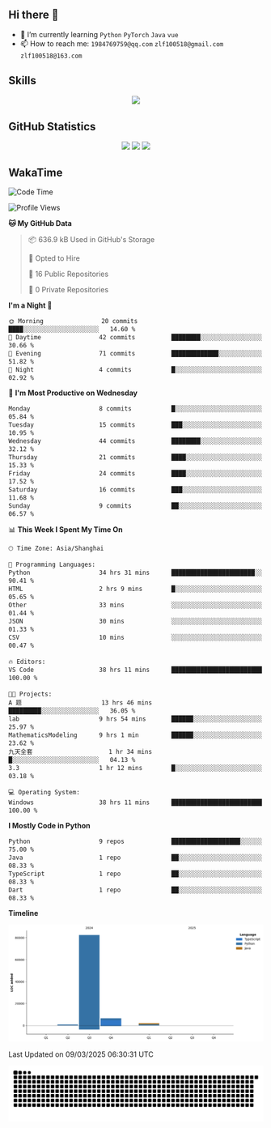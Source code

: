 ## Hi there 👋

- 🌱 I’m currently learning `Python` `PyTorch` `Java` `vue`
- 📫 How to reach me: `1984769759@qq.com` `zlf100518@gmail.com` `zlf100518@163.com`

## Skills
<div align="center"> <img src="https://skillicons.dev/icons?i=python,linux,git,github,html,css,js,ts" /> </div>

## GitHub Statistics

<div align="center">
  <img src="https://github-readme-stats.vercel.app/api?username=CloudSwordSage&show_icons=true&theme=tokyonight" />
  <img src="https://github-readme-stats.vercel.app/api/top-langs/?username=CloudSwordSage&show_icons=true&theme=tokyonight" />
  <img src="https://github-readme-activity-graph.vercel.app/graph?username=CloudSwordSage&theme=xcode" />
</div>

## WakaTime

<!--START_SECTION:waka-->
![Code Time](http://img.shields.io/badge/Code%20Time-496%20hrs%2015%20mins-blue)

![Profile Views](http://img.shields.io/badge/Profile%20Views-1-blue)

**🐱 My GitHub Data** 

> 📦 636.9 kB Used in GitHub's Storage 
 > 
> 💼 Opted to Hire
 > 
> 📜 16 Public Repositories 
 > 
> 🔑 0 Private Repositories 
 > 
**I'm a Night 🦉** 

```text
🌞 Morning                20 commits          ████░░░░░░░░░░░░░░░░░░░░░   14.60 % 
🌆 Daytime                42 commits          ████████░░░░░░░░░░░░░░░░░   30.66 % 
🌃 Evening                71 commits          █████████████░░░░░░░░░░░░   51.82 % 
🌙 Night                  4 commits           █░░░░░░░░░░░░░░░░░░░░░░░░   02.92 % 
```
📅 **I'm Most Productive on Wednesday** 

```text
Monday                   8 commits           █░░░░░░░░░░░░░░░░░░░░░░░░   05.84 % 
Tuesday                  15 commits          ███░░░░░░░░░░░░░░░░░░░░░░   10.95 % 
Wednesday                44 commits          ████████░░░░░░░░░░░░░░░░░   32.12 % 
Thursday                 21 commits          ████░░░░░░░░░░░░░░░░░░░░░   15.33 % 
Friday                   24 commits          ████░░░░░░░░░░░░░░░░░░░░░   17.52 % 
Saturday                 16 commits          ███░░░░░░░░░░░░░░░░░░░░░░   11.68 % 
Sunday                   9 commits           ██░░░░░░░░░░░░░░░░░░░░░░░   06.57 % 
```


📊 **This Week I Spent My Time On** 

```text
🕑︎ Time Zone: Asia/Shanghai

💬 Programming Languages: 
Python                   34 hrs 31 mins      ███████████████████████░░   90.41 % 
HTML                     2 hrs 9 mins        █░░░░░░░░░░░░░░░░░░░░░░░░   05.65 % 
Other                    33 mins             ░░░░░░░░░░░░░░░░░░░░░░░░░   01.44 % 
JSON                     30 mins             ░░░░░░░░░░░░░░░░░░░░░░░░░   01.33 % 
CSV                      10 mins             ░░░░░░░░░░░░░░░░░░░░░░░░░   00.47 % 

🔥 Editors: 
VS Code                  38 hrs 11 mins      █████████████████████████   100.00 % 

🐱‍💻 Projects: 
A 题                      13 hrs 46 mins      █████████░░░░░░░░░░░░░░░░   36.05 % 
lab                      9 hrs 54 mins       ██████░░░░░░░░░░░░░░░░░░░   25.97 % 
MathematicsModeling      9 hrs 1 min         ██████░░░░░░░░░░░░░░░░░░░   23.62 % 
九天全套                     1 hr 34 mins        █░░░░░░░░░░░░░░░░░░░░░░░░   04.13 % 
3.3                      1 hr 12 mins        █░░░░░░░░░░░░░░░░░░░░░░░░   03.18 % 

💻 Operating System: 
Windows                  38 hrs 11 mins      █████████████████████████   100.00 % 
```

**I Mostly Code in Python** 

```text
Python                   9 repos             ███████████████████░░░░░░   75.00 % 
Java                     1 repo              ██░░░░░░░░░░░░░░░░░░░░░░░   08.33 % 
TypeScript               1 repo              ██░░░░░░░░░░░░░░░░░░░░░░░   08.33 % 
Dart                     1 repo              ██░░░░░░░░░░░░░░░░░░░░░░░   08.33 % 
```



**Timeline**

![Lines of Code chart](https://raw.githubusercontent.com/CloudSwordSage/CloudSwordSage/main/assets/bar_graph.png)


 Last Updated on 09/03/2025 06:30:31 UTC
<!--END_SECTION:waka-->

<div align="center"><img src="./assets/github-snake-dark.svg" /></div>
